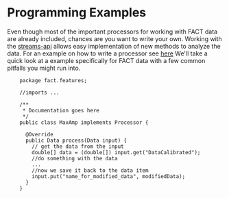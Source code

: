 Programming Examples
=================

Even though most of the important processors for working with FACT data are already included, 
chances are you want to write your own. Working with the [streams-api](http://www.jwall.org/streams/stream-api/) 
allows easy implementation of new methods to analyze the data. For an example on how to write a processor
see [here](http://www.jwall.org/streams/stream-api/processor.html)
We'll take a quick look at a example specifically for FACT data with a few common pitfalls you might
run into.

        package fact.features;

        //imports ...

        /**
         * Documentation goes here
         */
        public class MaxAmp implements Processor {

          @Override
          public Data process(Data input) {
            // get the data from the input
            double[] data = (double[]) input.get("DataCalibrated");
            //do something with the data
            ...
            //now we save it back to the data item
            input.put("name_for_modified_data", modifiedData);
          }
        }

